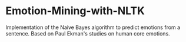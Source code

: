 # Emotion-Mining-with-NLTK
 Implementation of the Naive Bayes algorithm to predict emotions from a sentence. Based on Paul Ekman's studies on human core emotions.

